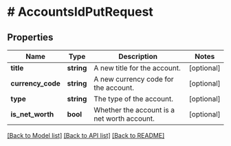 # # AccountsIdPutRequest

## Properties

Name | Type | Description | Notes
------------ | ------------- | ------------- | -------------
**title** | **string** | A new title for the account. | [optional]
**currency_code** | **string** | A new currency code for the account. | [optional]
**type** | **string** | The type of the account. | [optional]
**is_net_worth** | **bool** | Whether the account is a net worth account. | [optional]

[[Back to Model list]](../../README.md#models) [[Back to API list]](../../README.md#endpoints) [[Back to README]](../../README.md)
